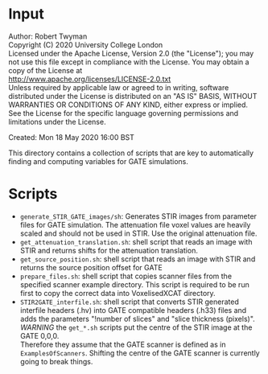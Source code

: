 # Input

Author: Robert Twyman<br />
Copyright (C) 2020 University College London<br />
Licensed under the Apache License, Version 2.0 (the "License");
you may not use this file except in compliance with the License.
You may obtain a copy of the License at
<br />
http://www.apache.org/licenses/LICENSE-2.0.txt
<br />
Unless required by applicable law or agreed to in writing, software
distributed under the License is distributed on an "AS IS" BASIS,
WITHOUT WARRANTIES OR CONDITIONS OF ANY KIND, either express or implied.
See the License for the specific language governing permissions and
limitations under the License.

Created:  Mon 18 May 2020 16:00 BST

This directory contains a collection of scripts that are key to automatically finding and computing variables for GATE simulations.

Scripts
=======
* `generate_STIR_GATE_images/sh`: Generates STIR images from parameter files for GATE simulation. The attenuation file voxel values are heavily scaled and should not be used in STIR. Use the original attenuation file.
* `get_attenuation_translation.sh`: shell script that reads an image with STIR and returns shifts for the attenuation translation.
* `get_source_position.sh`: shell script that reads an image with STIR and returns the source position offset for GATE
* `prepare_files.sh`: shell script that copies scanner files from the specified scanner example directory. This script is required to be run first to copy the correct data into VoxelisedXCAT directory.
* `STIR2GATE_interfile.sh`: shell script that converts STIR generated interfile headers (.hv) into GATE compatible headers (.h33) files and adds the parameters "!number of slices" and "slice thickness (pixels)".
*WARNING* the `get_*.sh` scripts put the centre of the STIR image at the GATE 0,0,0.  
Therefore they assume that the GATE scanner is defined as in `ExamplesOfScanners`. Shifting the centre of the GATE scanner is currently going to break things.
